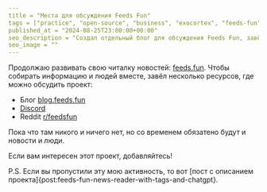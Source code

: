 ```yaml
---
title = "Места для обсуждения Feeds Fun"
tags = ["practice", "open-source", "business", "exocortex", "feeds-fun"]
published_at = "2024-08-25T23:00:00+00:00"
seo_description = "Создал отдельный блог для обсуждения Feeds Fun, завёл Discord и Reddit."
seo_image = ""
---
```


Продолжаю развивать свою читалку новостей: [feeds.fun](https://feeds.fun). Чтобы собирать информацию и людей вместе, завёл несколько ресурсов, где можно обсудить проект:

- Блог [blog.feeds.fun](https://blog.feeds.fun)
- [Discord](https://discord.gg/C5RVusHQXy)
- Reddit [r/feedsfun](https://www.reddit.com/r/feedsfun/)

Пока что там никого и ничего нет, но со временем обязатено будут и новости и люди.

Если вам интересен этот проект, добавляйтесь!

P.S. Если вы пропустили эту мою активность, то вот [пост с описанием проекта]{post:feeds-fun-news-reader-with-tags-and-chatgpt}.
